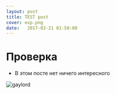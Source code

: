 ```yaml
---
layout: post
title: TEST post
cover: exp.png
date:   2017-03-21 01:58:00
---
```


# Проверка
- В этом посте нет ничего интересного
<img src="/images/gay2.png" alt="gaylord">
